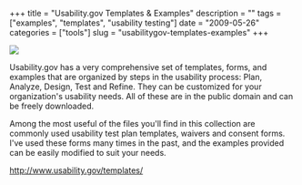 +++
title = "Usability.gov Templates & Examples"
description = ""
tags = ["examples", "templates", "usability testing"]
date = "2009-05-26"
categories = ["tools"]
slug = "usabilitygov-templates-examples"
+++


<div class="tool-screenshot mb1"><a href="http://www.usability.gov/templates/"><img id="bluga-thumbnail-2838" class="bluga-thumbnail custom" src="http://media.konigi.com/bluga/
wt5232edfe030aa_custom.jpg"/></a></div><p>Usability.gov has a very comprehensive set of templates, forms, and examples that are organized by steps in the usability process: Plan, Analyze, Design, Test and Refine. They can be customized for your organization's usability needs. All of these are in the public domain and can be freely downloaded.</p>
<p>Among the most useful of the files you'll find in this collection are commonly used usability test plan templates, waivers and consent forms. I've used these forms many times in the past, and the examples provided can be easily modified to suit your needs.</p>
  
<p><a href="http://www.usability.gov/templates/">http://www.usability.gov/templates/</a></p>
      
